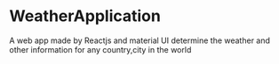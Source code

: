 # WeatherApplication
A web app made by Reactjs and material UI determine the weather and other information for any country,city in the world 
